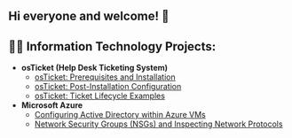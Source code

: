 ## Hi everyone and welcome! 👋

<h2>👨‍💻 Information Technology Projects:</h2>

- <b>osTicket (Help Desk Ticketing System)</b>
  - [osTicket: Prerequisites and Installation](https://github.com/Jmad1k/osticket-prereqs)
  - [osTicket: Post-Installation Configuration](https://github.com/Jmad1k/post-install-config)
  - [osTicket: Ticket Lifecycle Examples](https://github.com/Jmad1k/ticket-lifecycle)
- <b>Microsoft Azure</b>
  - [Configuring Active Directory within Azure VMs](https://github.com/Jmad1k/configure-ad)
  - [Network Security Groups (NSGs) and Inspecting Network Protocols](https://github.com/Jmad1k/azure-network-protocols)

<!--
**Jmad1k/Jmad1k** is a ✨ _special_ ✨ repository because its `README.md` (this file) appears on your GitHub profile.

Here are some ideas to get you started:

- 🔭 I’m currently working on ...
- 🌱 I’m currently learning ...
- 👯 I’m looking to collaborate on ...
- 🤔 I’m looking for help with ...
- 💬 Ask me about ...
- 📫 How to reach me: ...
- 😄 Pronouns: ...
- ⚡ Fun fact: ...
-->

